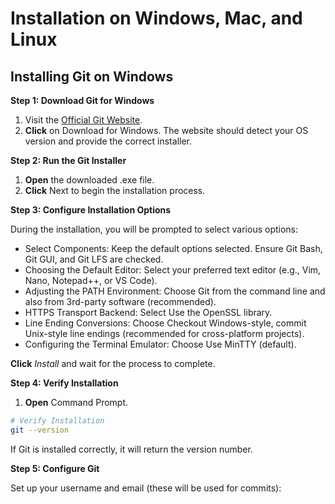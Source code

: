 # Installation on Windows, Mac, and Linux

## Installing Git on Windows

**Step 1: Download Git for Windows**

1. Visit the [Official Git Website](https://git-scm.com/).
2. **Click** on Download for Windows. The website should detect your OS version and provide the correct installer.

**Step 2: Run the Git Installer**

1. **Open** the downloaded .exe file.
2. **Click** Next to begin the installation process.

**Step 3: Configure Installation Options**

During the installation, you will be prompted to select various options:

- Select Components: Keep the default options selected. Ensure Git Bash, Git GUI, and Git LFS are checked.
- Choosing the Default Editor: Select your preferred text editor (e.g., Vim, Nano, Notepad++, or VS Code).
- Adjusting the PATH Environment: Choose Git from the command line and also from 3rd-party software (recommended).
- HTTPS Transport Backend: Select Use the OpenSSL library.
- Line Ending Conversions: Choose Checkout Windows-style, commit Unix-style line endings (recommended for cross-platform projects).
- Configuring the Terminal Emulator: Choose Use MinTTY (default).

**Click** _Install_ and wait for the process to complete.

**Step 4: Verify Installation**

1. **Open** Command Prompt.

```sh
# Verify Installation
git --version
```

If Git is installed correctly, it will return the version number.

**Step 5: Configure Git**

Set up your username and email (these will be used for commits):

